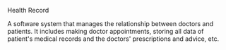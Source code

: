 Health Record

A software system that manages the relationship between doctors and patients. It includes making doctor appointments, storing all data of patient's medical records and the doctors' prescriptions and advice, etc.
